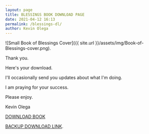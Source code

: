 ```yaml
--- 
layout: page
title: BLESSINGS BOOK DOWNLOAD PAGE
date: 2021-04-12 16:13
permalink: /blessings-dl/ 
author: Kevin Olega 
--- 
```


![Small Book of Blessings Cover]({{ site.url }}/assets/img/Book-of-Blessings-cover.png).

Thank you.

Here's your download.

I'll occasionally send you updates about what I'm doing.

I am praying for your success.

Please enjoy.

Kevin Olega


<a href="https://drive.google.com/file/d/1U5QNiVZ6XWj63qrHPm5j177-UqJwvuo9/view?usp=sharing">DOWNLOAD BOOK</a>


[BACKUP DOWNLOAD LINK](https://drive.google.com/file/d/1U5QNiVZ6XWj63qrHPm5j177-UqJwvuo9/view?usp=sharing).
